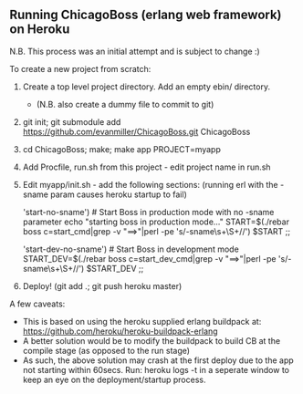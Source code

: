 Running ChicagoBoss (erlang web framework) on Heroku
----------------------------------------------------

N.B. This process was an initial attempt and is subject to change :)

To create a new project from scratch:

1. Create a top level project directory.  Add an empty ebin/ directory.
   - (N.B. also create a dummy file to commit to git)
2.
    git init; git submodule add https://github.com/evanmiller/ChicagoBoss.git ChicagoBoss
3.
    cd ChicagoBoss; make; make app PROJECT=myapp
4. Add Procfile, run.sh from this project - edit project name in run.sh
5. Edit myapp/init.sh - add the following sections: (running erl with the -sname param causes heroku startup to fail)

    'start-no-sname')
           # Start Boss in production mode with no -sname parameter
           echo "starting boss in production mode..."
           START=$(./rebar boss c=start_cmd|grep -v "==>"|perl -pe 's/-sname\s+\S+//')
           $START
           ;;

     'start-dev-no-sname')
           # Start Boss in development mode
           START_DEV=$(./rebar boss c=start_dev_cmd|grep -v "==>"|perl -pe 's/-sname\s+\S+//')
           $START_DEV
           ;;

6. Deploy! (git add .; git push heroku master)



A few caveats:
- This is based on using the heroku supplied erlang buildpack at: https://github.com/heroku/heroku-buildpack-erlang
- A better solution would be to modify the buildpack to build CB at the compile stage (as opposed to the run stage)
- As such, the above solution may crash at the first deploy due to the app not starting within 60secs.  Run:
    heroku logs -t
  in a seperate window to keep an eye on the deployment/startup process.


